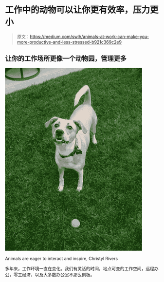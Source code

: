 # 工作中的动物可以让你更有效率，压力更小

> 原文：<https://medium.com/swlh/animals-at-work-can-make-you-more-productive-and-less-stressed-b921c369c2e9>

## 让你的工作场所更像一个动物园，管理更多

![](img/4ff0dab15cbeb30bee56a963a859ed13.png)

Animals are eager to interact and inspire, Christyl Rivers

多年来，工作环境一直在变化。我们有灵活的时间，地点可变的工作空间，远程办公，零工经济，以及大多数办公室不那么刻板。